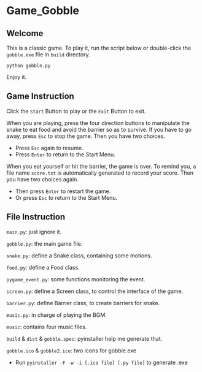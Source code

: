 # Game_Gobble

## Welcome

This is a classic game. To play it, run the script below or double-click the `gobble.exe` file in `build` directory.

`python gobble.py`

Enjoy it.

## Game Instruction

Click the `Start` Button to play or the `Exit` Button to exit.

When you are playing, press the four direction buttons to manipulate the snake to eat food and avoid the barrier so as to survive. If you have to go away, press `Esc` to stop the game. Then you have two choices.

- Press `Esc` again to resume.
- Press `Enter` to return to the Start Menu.

When you eat yourself or hit the barrier, the game is over. To remind you, a file name `score.txt` is automatically generated to record your score. Then you have two choices again.

- Then press `Enter` to restart the game.
- Or press `Esc` to return to the Start Menu.

## File Instruction

`main.py`: just ignore it.

`gobble.py`: the main game file.

`snake.py`: define a Snake class, containing some motions.

`food.py`: define a Food class.

`pygame_event.py`: some functions monitoring the event.

`screen.py`: define a Screen class, to control the interface of the game.

`barrier.py`: define Barrier class, to create barriers for snake.

`music.py`: in charge of playing the BGM.

`music`: contains four music files.

`build` & `dist` & `gobble.spec`: pyinstaller help me generate that.

`gobble.ico` & `gobble2.ico`: two icons for gobble.exe

- Run `pyinstaller -F -w -i [.ico file] [.py file]` to generate .exe